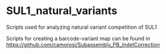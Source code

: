 # SUL1_natural_variants
Scripts used for analyzing natural variant competition of SUL1

Scripts for creating a barcode-variant map can be found in https://github.com/camorosi/Subassembly_PB_IndelCorrection
